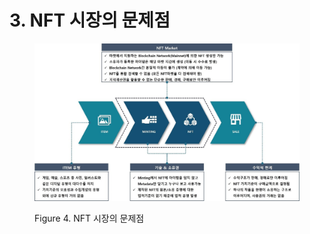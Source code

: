 # 3. NFT 시장의 문제점

<figure><img src="../../../.gitbook/assets/img1.jpg" alt=""><figcaption><p>Figure 4. NFT 시장의 문제점</p></figcaption></figure>
